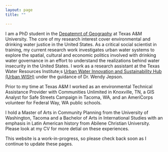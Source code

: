 ```yaml
--- 
layout: page
title: ""

---
```


I am a PhD student in the [Depatemnt of Geography](https://geography.tamu.edu/) at Texas A&M University. The core of my research interest cover environmental and drinking water justice in the United States. As a critical social scientist in training, my current research work investigates urban water systems to explore the spatial, cultural and economic politics involved with drinking water governance in an effort to understand the realizations behind water insecurity in the United States. I work as a research assistant at the Texas Water Resources Institute;s [Urban Water Innovation and Sustainability Hub (Urban WISH)](https://twri.tamu.edu/our-work/engaging-educating/urban-wish/) under the guidance of Dr. Wendy Jepson. 

Prior to my time at Texas A&M I worked as an environmental Technical Assistance Provider with Communities Unlimited in Knoxville, TN, a GIS Analyst for Safe Streets Campaign in Tacoma, WA, and an AmeriCorps volunteer for Federal Way, WA public schools. 

I hold a Master of Arts in Community Planning from the University of Washington, Tacoma and a Bachelor of Arts in International Studies with an emphasis in Latin American history from Abilene Christian University. 
Please look at my CV for more detial on these experiences. 


This website is a work-in-progress, so please check back soon as I continue to update these pages.

